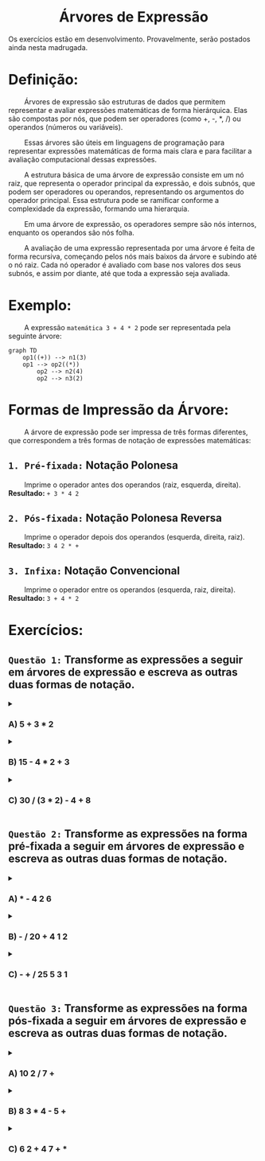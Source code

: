 <h1 align="center"> Árvores de Expressão </h1>

Os exercícios estão em desenvolvimento. Provavelmente, serão postados ainda nesta madrugada.

# Definição:
&emsp;&emsp; Árvores de expressão são estruturas de dados que permitem representar e avaliar expressões matemáticas de forma hierárquica. Elas são compostas por nós, que podem ser operadores (como +, -, *, /) ou operandos (números ou variáveis).

&emsp;&emsp; Essas árvores são úteis em linguagens de programação para representar expressões matemáticas de forma mais clara e para facilitar a avaliação computacional dessas expressões.


&emsp;&emsp; A estrutura básica de uma árvore de expressão consiste em um nó raiz, que representa o operador principal da expressão, e dois subnós, que podem ser operadores ou operandos, representando os argumentos do operador principal. Essa estrutura pode se ramificar conforme a complexidade da expressão, formando uma hierarquia. 

&emsp;&emsp; Em uma árvore de expressão, os operadores sempre são nós internos, enquanto os operandos são nós folha.

&emsp;&emsp; A avaliação de uma expressão representada por uma árvore é feita de forma recursiva, começando pelos nós mais baixos da árvore e subindo até o nó raiz. Cada nó operador é avaliado com base nos valores dos seus subnós, e assim por diante, até que toda a expressão seja avaliada.



# Exemplo:
&emsp;&emsp; A expressão `matemática 3 + 4 * 2` pode ser representada pela seguinte árvore:
~~~mermaid
graph TD
    op1((+)) --> n1(3)
    op1 --> op2((*))
        op2 --> n2(4)
        op2 --> n3(2)    
~~~



# Formas de Impressão da Árvore:
&emsp;&emsp; A árvore de expressão pode ser impressa de três formas diferentes, que correspondem a três formas de notação de expressões matemáticas:

## `1. Pré-fixada:` Notação Polonesa
&emsp;&emsp; Imprime o operador antes dos operandos (raiz, esquerda, direita). **Resultado:** `+ 3 * 4 2`

## `2. Pós-fixada:` Notação Polonesa Reversa
&emsp;&emsp; Imprime o operador depois dos operandos (esquerda, direita, raiz). **Resultado:** `3 4 2 * +`

## `3. Infixa:` Notação Convencional
&emsp;&emsp; Imprime o operador entre os operandos (esquerda, raiz, direita). **Resultado:** `3 + 4 * 2`



# Exercícios:
## `Questão 1:` Transforme as expressões a seguir em árvores de expressão e escreva as outras duas formas de notação.

<details><summary><h3> A) 5 + 3 * 2</h3></summary>

&emsp;&emsp; Devemos resolver a expressão da seguinte forma: `(5 + (3 * 2))`
~~~mermaid
graph TD
    op1((+)) --> n1(5)
    op1 --> op2((*))
        op2 --> n2(3)
        op2 --> n3(2)
~~~
**Pré-Fixada:** `+ 5 * 3 2`
<br>**Pós-Fixada:** `5 3 2 * +`
</details>


<details><summary><h3> B) 15 - 4 * 2 + 3</h3></summary>

&emsp;&emsp; Devemos resolver a expressão da seguinte forma: `((15 - (4 * 2)) + 3)`
~~~mermaid
graph TD
    op1((+)) --> op2(("-"))
        op2 --> n1(15)
        op2 --> op3((*))
            op3 --> n2(4)
            op3 --> n3(2)
    op1 --> n4(3)
~~~
**Pré-fixada:** `+ - 15 * 4 2 3`
<br>**Pós-fixada:** `15 4 2 * - 3 +`
</details>


<details><summary><h3> C) 30 / (3 * 2) - 4 + 8</h3></summary>

&emsp;&emsp; Devemos resolver a expressão da seguinte forma: `(((30 / (3 * 2)) - 4) + 8)`
~~~mermaid
graph TD
    op1((+)) --> op2(("-"))
        op2 --> op3(("/"))
            op3--> n1(30)
            op3 --> op4((*))
                op4 --> n2(3)
                op4 --> n3(2)
        op2 --> n4(4)
    op1 --> n5(8)
~~~
**Pré-fixada:** `+ - / 30 * 3 2 4 8`
<br>**Pós-fixada:** `30 3 2 * / 4 - 8 +`
</details>


## `Questão 2:` Transforme as expressões na forma pré-fixada a seguir em árvores de expressão e escreva as outras duas formas de notação.

<details><summary><h3> A) * - 4 2 6 </h3></summary>

~~~mermaid
graph TD
    op1((*)) --> op2(("-"))
        op2 --> n1(4)
        op2 --> n2(2)
    op1 --> n3(6)
~~~
**Infixa:** `((4 - 2) * 6)`
<br>**Pós-fixada:** `4 2 - 6 *`
</details>


<details><summary><h3> B) - / 20 + 4 1 2 </h3></summary>

~~~mermaid
graph TD
    op1(("-")) --> op2(("/"))
        op2 --> n1(20)
        op2 --> op3(("+"))
            op3 --> n2(4)
            op3 --> n3(1)
    op1 --> n4(2)
~~~
**Infixa:** `((20 / (4 + 1)) - 2)`
<br>**Pós-fixada:** `20 4 1 + / 2 -`
</details>


<details><summary><h3> C) - + / 25 5 3 1 </h3></summary>

~~~mermaid
graph TD
    op1(("-")) --> op2(("+"))
        op2 --> op3(("/"))
            op3 --> n1(25)
            op3 --> n2(5)
        op2 --> n3(3)
    op1 --> n4(1)
~~~
**Infixa:** `(((25 / 5) + 3) - 1)`
<br>**Pós-fixada:** `25 5 / 3 + 1 -`
</details>


## `Questão 3:` Transforme as expressões na forma pós-fixada a seguir em árvores de expressão e escreva as outras duas formas de notação.

<details><summary><h3> A) 10 2 / 7 + </h3></summary>

~~~mermaid
graph TD
    op1((+)) --> op2(("/"))
        op2 --> n1(10)
        op2 --> n2(2)
    op1 --> n3(7)
~~~
**Infixa:** `((10 / 2) + 7)`
<br>**Pré-fixada:** `+ / 10 2 7`
</details>


<details><summary><h3> B) 8 3 * 4 - 5 + </h3></summary>

~~~mermaid
graph TD
    op1((+)) --> op2(("-"))
        op2 --> op3((*))
            op3 --> n1(8)
            op3 --> n2(3)
        op2 --> n3(4)
    op1 --> n4(5)
~~~
**Infixa:** `(((8 * 3) - 4) + 5)`
<br>**Pré-fixada:** `+ - * 8 3 4 5`
</details>


<details><summary><h3> C) 6 2 + 4 7 + * </h3></summary>

~~~mermaid
graph TD
    op1((*)) --> op2((+))
        op2 --> n1(6)
        op2 --> n2(2)
    op1 --> op3((+))
        op3 --> n3(4)
        op3 --> n4(7)
~~~
**Infixa:** `((6 + 2) * (4 + 7))`
<br>**Pré-fixada:** `* + 6 2 + 4 7`
</details>




